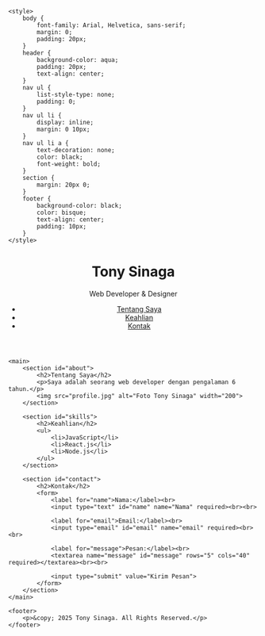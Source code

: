 <!DOCTYPE html>
<html lang="id">
<head>
    <meta charset="UTF-8">
    <meta name="viewport" content="width=device-width, initial-scale=1.0">
    <meta name="description" content="Portofolio Pribadi Tony Sinaga">
    <title>Portofolio - Tony Sinaga</title>

    <style>
        body {
            font-family: Arial, Helvetica, sans-serif;
            margin: 0;
            padding: 20px;
        }
        header {
            background-color: aqua;
            padding: 20px;
            text-align: center;
        }
        nav ul {
            list-style-type: none;
            padding: 0;
        }
        nav ul li {
            display: inline;
            margin: 0 10px;
        }
        nav ul li a {
            text-decoration: none;
            color: black;
            font-weight: bold;
        }
        section {
            margin: 20px 0;
        }
        footer {
            background-color: black;
            color: bisque;
            text-align: center;
            padding: 10px;
        }
    </style>
</head>
<body>
    <header>
        <h1>Tony Sinaga</h1>
        <p>Web Developer & Designer</p>
        <nav>
            <ul>
                <li><a href="#about">Tentang Saya</a></li>
                <li><a href="#skills">Keahlian</a></li>
                <li><a href="#contact">Kontak</a></li>
            </ul>
        </nav>
    </header>

    <main>
        <section id="about">
            <h2>Tentang Saya</h2>
            <p>Saya adalah seorang web developer dengan pengalaman 6 tahun.</p>
            <img src="profile.jpg" alt="Foto Tony Sinaga" width="200">
        </section>

        <section id="skills">
            <h2>Keahlian</h2>
            <ul>
                <li>JavaScript</li>
                <li>React.js</li>
                <li>Node.js</li>
            </ul>
        </section>

        <section id="contact">
            <h2>Kontak</h2>
            <form>
                <label for="name">Nama:</label><br>
                <input type="text" id="name" name="Nama" required><br><br>

                <label for="email">Email:</label><br>
                <input type="email" id="email" name="email" required><br><br>

                <label for="message">Pesan:</label><br>
                <textarea name="message" id="message" rows="5" cols="40" required></textarea><br><br>

                <input type="submit" value="Kirim Pesan">
            </form>
        </section>
    </main>

    <footer>
        <p>&copy; 2025 Tony Sinaga. All Rights Reserved.</p>
    </footer>
</body>
</html>
